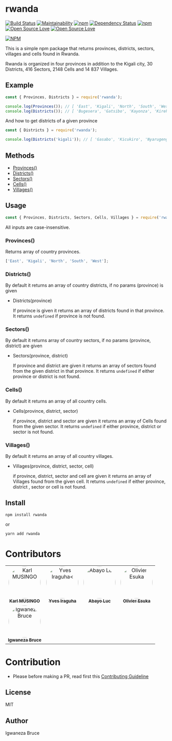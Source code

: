 # rwanda

[![Build Status](https://travis-ci.org/knowbee/rwanda.svg?branch=master)](https://travis-ci.org/knowbee/rwanda)
[![Maintainability](https://api.codeclimate.com/v1/badges/3f5c5282ff06934496dd/maintainability)](https://codeclimate.com/github/knowbee/rwanda/maintainability)
[![npm](https://img.shields.io/npm/dt/rwanda.svg)](https://www.npmjs.com/package/rwanda)
[![Dependency Status](https://david-dm.org/knowbee/rwanda.svg)](https://david-dm.org/knowbee/rwanda)
[![npm](https://img.shields.io/npm/v/rwanda.svg)](https://www.npmjs.com/package/rwanda)
[![Open Source Love](https://badges.frapsoft.com/os/v1/open-source.svg?v=102)](https://github.com/ellerbrock/open-source-badge/)
[![Open Source Love](https://badges.frapsoft.com/os/mit/mit.svg?v=102)](https://github.com/ellerbrock/open-source-badge/)

[![NPM](https://nodei.co/npm/rwanda.png)](https://nodei.co/npm/rwanda/)

This is a simple npm package that returns provinces, districts, sectors, villages and cells found in Rwanda.

Rwanda is organized in four provinces in addition to the Kigali city, 30 Districts, 416 Sectors, 2148 Cells and 14 837 Villages.

## Example

```js
const { Provinces, Districts } = require('rwanda');

console.log(Provinces()); // [ 'East', 'Kigali', 'North', 'South', 'West' ]
console.log(Districts()); // [ 'Bugesera', 'Gatsibo', 'Kayonza', 'Kirehe',...]
```

And how to get districts of a given province

```js
const { Districts } = require('rwanda');

console.log(Districts('kigali')); // [ 'Gasabo', 'Kicukiro', 'Nyarugenge' ]
```

## Methods

- [Provinces()](#provinces)
- [Districts()](#districts)
- [Sectors()](#sectors)
- [Cells()](#cells)
- [Villages()](#villages)

## Usage

```js
const { Provinces, Districts, Sectors, Cells, Villages } = require('rwanda');
```

All inputs are case-insensitive.

### Provinces()

Returns array of country provinces.

```js
['East', 'Kigali', 'North', 'South', 'West'];
```

### Districts()

By default it returns an array of country districts, if no params (province) is given

- Districts(province)

  If province is given it returns an array of districts found in that province.
  It returns `undefined` if province is not found.

### Sectors()

By default it returns array of country sectors, if no params (province, district) are given

- Sectors(province, district)

  If province and district are given it returns an array of sectors found from the given district in that province.
  It returns `undefined` if either province or district is not found.

### Cells()

By default it returns an array of all country cells.

- Cells(province, district, sector)

  if province, district and sector are given it returns an array of Cells found from the given sector.
  It returns `undefined` if either province, district or sector is not found.

### Villages()

By default it returns an array of all country villages.

- Villages(province, district, sector, cell)

  if province, district, sector and cell are given it returns an array of Villages found from the given cell.
  It returns `undefined` if either province, district , sector or cell is not found.

## Install

```cli
npm install rwanda
```

or

```cli
yarn add rwanda
```

# Contributors

<table>
  <tr>
    <td align="center"><a href="https://github.com/Karlmusingo"><img 
    style="border-radius:50%"
    src="https://github.com/Karlmusingo.png" width="100px;" alt="Karl MUSINGO"/><br /><sub><b>
Karl MUSINGO</b></sub></td>
    <td align="center"><a href="https://github.com/YvesIraguha"><img 
    style="border-radius:50%" src="https://github.com/YvesIraguha.png" width="100px;" alt="Yves Iraguha<"/><br /><sub><b>Yves Iraguha</b></sub></td>
    <td align="center"><a href="https://github.com/abayo-luc"><img 
    style="border-radius:50%" src="https://github.com/abayo-luc.png" width="100px;" alt="Abayo Luc"/><br /><sub><b>Abayo Luc</b></sub></td>
    <td align="center"><a href="https://github.com/oesukam"><img
    style="border-radius:50%" src="https://github.com/oesukam.png" width="100px;" alt="Olivier Esuka"/><br /><sub><b>Olivier Esuka</b></sub></td>
  </tr>
  <tr>
    <td align="center"><a href="https://github.com/knowbee"><img
    style="border-radius:50%" src="https://github.com/knowbee.png" width="100px;" alt="Igwaneza Bruce"/><br /><sub><b>Igwaneza Bruce</b></sub></td>
  </tr>
</table>

# Contribution

- Please before making a PR, read first this [Contributing Guideline](./CONTRIBUTING.md)

## License

MIT

## Author

Igwaneza Bruce
